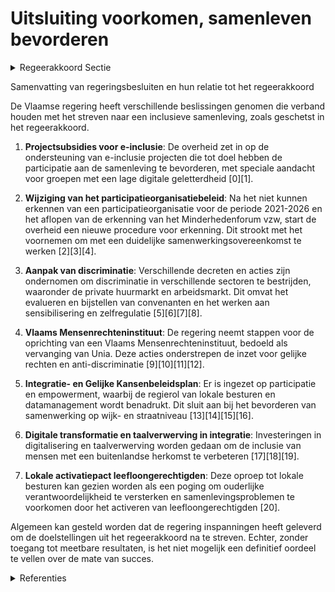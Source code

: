 # Uitsluiting voorkomen, samenleven bevorderen

<details>
        <summary>Regeerakkoord Sectie </summary>
        <p>1.2 Uitsluiting voorkomen, samenleven bevorderen Het Vlaamse integratiebeleid wil mensen niet aanspreken op hun etnisch-culturele herkomst, maar streeft integendeel naar een inclusieve samenleving. Initiatieven die zich terugplooien op etnisch-culturele afkomst en segregatie in de hand werken, worden daarbij niet meer gesubsi-dieerd vanuit de Vlaamse overheid. De erkenning van de huidige participatieorgani-satie loopt af in 2020. De Vlaamse overheid sluit een samenwerkingsovereenkomst met duidelijke doelstellingen af met een participatieorganisatie die expertise bundelt m.b.t. inclusie van mensen met een buitenlandse herkomst. Deze netwerkorga-nisatie adviseert overheid, bedrijven en middenveld. Buurtbewoners mee verantwoordelijk maken voor de zorg voor ‘hun’ plek kan een belangrijke sleutel zijn om samenlevingsproblemen te voorkomen. We stimuleren lokale besturen om hun burgers op wijk- en straatniveau te laten samenwerken aan netheid en veiligheid. Duidelijke afspraken hierover bevorderen het samenleven in de wijk. De ouderlijke verantwoordelijkheid wordt sterker in beeld gebracht, onder meer ten aanzien van de schoolloopbaan van kinderen. Dit vertaalt zich onder meer naar de aanwezigheid op ouder-contactdagen en samenwerking met welzijns- en justitiële organisaties. Gezinnen waarin de relatie tussen ouder en kind ernstig onder druk staat, worden begeleid. De expertise rond het inzetten van een lokaal fijnmazig netwerk en het werken rond positieve identiteitsvorming wordt verankerd en Vlaanderen-breed ingezet, in het bijzonder in het tegengaan van gewelddadige radicalisering en het versterken van inclusie. We blijven elke vorm van discriminatie bestrijden. We gaan verder in op de ingeslagen weg van sensibi-lisering, zelfregulering door de sectoren, opleiding en gerichte controles. Specifiek voor wat betreft de aanpak van discriminatie op de private huurmarkt, wordt de afgesloten convenant anti-discriminatie met de verhuurdersorganisaties op het einde geëvalueerd door alle ondertekenende partijen. Indien de evaluatie negatief zou zijn, bekijken we welke bijkomende stappen we moeten nemen. </p>
        </details> 

Samenvatting van regeringsbesluiten en hun relatie tot het regeerakkoord

De Vlaamse regering heeft verschillende beslissingen genomen die verband houden met het streven naar een inclusieve samenleving, zoals geschetst in het regeerakkoord. 

1. **Projectsubsidies voor e-inclusie**: De overheid zet in op de ondersteuning van e-inclusie projecten die tot doel hebben de participatie aan de samenleving te bevorderen, met speciale aandacht voor groepen met een lage digitale geletterdheid \[0\]\[1\].

2. **Wijziging van het participatieorganisatiebeleid**: Na het niet kunnen erkennen van een participatieorganisatie voor de periode 2021-2026 en het aflopen van de erkenning van het Minderhedenforum vzw, start de overheid een nieuwe procedure voor erkenning. Dit strookt met het voornemen om met een duidelijke samenwerkingsovereenkomst te werken \[2\]\[3\]\[4\].

3. **Aanpak van discriminatie**: Verschillende decreten en acties zijn ondernomen om discriminatie in verschillende sectoren te bestrijden, waaronder de private huurmarkt en arbeidsmarkt. Dit omvat het evalueren en bijstellen van convenanten en het werken aan sensibilisering en zelfregulatie \[5\]\[6\]\[7\]\[8\].

4. **Vlaams Mensenrechteninstituut**: De regering neemt stappen voor de oprichting van een Vlaams Mensenrechteninstituut, bedoeld als vervanging van Unia. Deze acties onderstrepen de inzet voor gelijke rechten en anti-discriminatie \[9\]\[10\]\[11\]\[12\].

5. **Integratie- en Gelijke Kansenbeleidsplan**: Er is ingezet op participatie en empowerment, waarbij de regierol van lokale besturen en datamanagement wordt benadrukt. Dit sluit aan bij het bevorderen van samenwerking op wijk- en straatniveau \[13\]\[14\]\[15\]\[16\].

6. **Digitale transformatie en taalverwerving in integratie**: Investeringen in digitalisering en taalverwerving worden gedaan om de inclusie van mensen met een buitenlandse herkomst te verbeteren \[17\]\[18\]\[19\].

7. **Lokale activatiepact leefloongerechtigden**: Deze oproep tot lokale besturen kan gezien worden als een poging om ouderlijke verantwoordelijkheid te versterken en samenlevingsproblemen te voorkomen door het activeren van leefloongerechtigden \[20\].

Algemeen kan gesteld worden dat de regering inspanningen heeft geleverd om de doelstellingen uit het regeerakkoord na te streven. Echter, zonder toegang tot meetbare resultaten, is het niet mogelijk een definitief oordeel te vellen over de mate van succes.

<details>
        <summary> Referenties</summary>
        
**[\[0\]](https://beslissingenvlaamseregering.vlaanderen.be/?search=Vastleggen%20maatschappelijke%20uitdagingen%20in%20het%20kader%20van%20projectsubsidies%20sociaal-cultureel%20volwassenenwerk&dateOption=select&startDate=2022-01-21T09%3A00%3A00Z&endDate=2022-01-21T09%3A00%3A00Z)** : **(2022-01-21)** Vastleggen maatschappelijke uitdagingen in het kader van projectsubsidies sociaal-cultureel volwassenenwerk 

**[\[1\]](https://beslissingenvlaamseregering.vlaanderen.be/?search=Maatschappelijke%20uitdagingen%20projectsubsidies%20sociaal-cultureel%20volwassenenwerk%3A%20e-inclusie&dateOption=select&startDate=2021-01-22T09%3A00%3A00Z&endDate=2021-01-22T09%3A00%3A00Z)** : **(2021-01-22)** Maatschappelijke uitdagingen projectsubsidies sociaal-cultureel volwassenenwerk: e-inclusie 

**[\[2\]](https://beslissingenvlaamseregering.vlaanderen.be/?search=Participatieorganisatie%20integratie%20en%20inburgering%3A%20wijzigingsbesluit&dateOption=select&startDate=2020-06-26T08%3A00%3A00Z&endDate=2020-06-26T08%3A00%3A00Z)** : **(2020-06-26)** Participatieorganisatie integratie en inburgering: wijzigingsbesluit 

**[\[3\]](https://beslissingenvlaamseregering.vlaanderen.be/?search=Participatieorganisaties%20integratie%20en%20inburgering%3A%20wijzigingsbesluit&dateOption=select&startDate=2020-05-08T08%3A00%3A00Z&endDate=2020-05-08T08%3A00%3A00Z)** : **(2020-05-08)** Participatieorganisaties integratie en inburgering: wijzigingsbesluit 

**[\[4\]](https://beslissingenvlaamseregering.vlaanderen.be/?search=Erkenning%20participatieorganisatie&dateOption=select&startDate=2021-11-26T09%3A00%3A00Z&endDate=2021-11-26T09%3A00%3A00Z)** : **(2021-11-26)** Erkenning participatieorganisatie 

**[\[5\]](https://beslissingenvlaamseregering.vlaanderen.be/?search=Aanpak%20van%20discriminatie%20binnen%20de%20sectoren&dateOption=select&startDate=2020-12-18T09%3A00%3A00Z&endDate=2020-12-18T09%3A00%3A00Z)** : **(2020-12-18)** Aanpak van discriminatie binnen de sectoren 

**[\[6\]](https://beslissingenvlaamseregering.vlaanderen.be/?search=Wijziging%20Gelijkekansendecreet%20rond%20vier%20thema%27s%3A%20antidiscriminatiebeleid%2C%20horizontaal%20gelijkekansenbeleid%2C%20erkenning%20partnerorganisaties%20en%20toegankelijkheid%20gebouwen&dateOption=select&startDate=2023-10-06T08%3A00%3A00Z&endDate=2023-10-06T08%3A00%3A00Z)** : **(2023-10-06)** Wijziging Gelijkekansendecreet rond vier thema's: antidiscriminatiebeleid, horizontaal gelijkekansenbeleid, erkenning partnerorganisaties en toegankelijkheid gebouwen 

**[\[7\]](https://beslissingenvlaamseregering.vlaanderen.be/?search=Wijziging%20Gelijkekansendecreet%20rond%20vier%20thema%27s%3A%20antidiscriminatiebeleid%2C%20horizontaal%20gelijkekansenbeleid%2C%20erkenning%20partnerorganisaties%20en%20toegankelijkheid%20gebouwen&dateOption=select&startDate=2023-12-15T09%3A00%3A00Z&endDate=2023-12-15T09%3A00%3A00Z)** : **(2023-12-15)** Wijziging Gelijkekansendecreet rond vier thema's: antidiscriminatiebeleid, horizontaal gelijkekansenbeleid, erkenning partnerorganisaties en toegankelijkheid gebouwen 

**[\[8\]]** : **(2020-06-26)**  

**[\[9\]](https://beslissingenvlaamseregering.vlaanderen.be/?search=Opzegging%20van%20het%20samenwerkingsakkoord%20voor%20de%20oprichting%20van%20het%20interfederaal%20Centrum%20voor%20gelijke%20kansen%20en%20bestrijding%20van%20discriminatie%20en%20racisme&dateOption=select&startDate=2022-09-02T08%3A00%3A00Z&endDate=2022-09-02T08%3A00%3A00Z)** : **(2022-09-02)** Opzegging van het samenwerkingsakkoord voor de oprichting van het interfederaal Centrum voor gelijke kansen en bestrijding van discriminatie en racisme 

**[\[10\]](https://beslissingenvlaamseregering.vlaanderen.be/?search=Oprichtingsdecreet%20Vlaams%20Mensenrechteninstituut%3A%20opzeggen%20samenwerkingsakkoord%20Unia&dateOption=select&startDate=2022-07-08T08%3A00%3A00Z&endDate=2022-07-08T08%3A00%3A00Z)** : **(2022-07-08)** Oprichtingsdecreet Vlaams Mensenrechteninstituut: opzeggen samenwerkingsakkoord Unia 

**[\[11\]](https://beslissingenvlaamseregering.vlaanderen.be/?search=Wijziging%20integratie-%20en%20inburgeringsdecreet&dateOption=select&startDate=2021-05-07T08%3A00%3A00Z&endDate=2021-05-07T08%3A00%3A00Z)** : **(2021-05-07)** Wijziging integratie- en inburgeringsdecreet 

**[\[12\]](https://beslissingenvlaamseregering.vlaanderen.be/?search=Oprichtingsdecreet%20Vlaams%20Mensenrechteninstituut&dateOption=select&startDate=2022-03-25T09%3A00%3A00Z&endDate=2022-03-25T09%3A00%3A00Z)** : **(2022-03-25)** Oprichtingsdecreet Vlaams Mensenrechteninstituut 

**[\[13\]](https://beslissingenvlaamseregering.vlaanderen.be/?search=Horizontaal%20Integratie-%20en%20Gelijke%20Kansenbeleidsplan%202020-2024%3A%20herverdelingsbesluit&dateOption=select&startDate=2020-10-23T08%3A00%3A00Z&endDate=2020-10-23T08%3A00%3A00Z)** : **(2020-10-23)** Horizontaal Integratie- en Gelijke Kansenbeleidsplan 2020-2024: herverdelingsbesluit 

**[\[14\]](https://beslissingenvlaamseregering.vlaanderen.be/?search=Bevordering%20en%20ondersteuning%20Gelijkekansen-%20en%20diversiteitsbeleid%20in%20de%20Vlaamse%20administratie%3A%20wijzigingsbesluit&dateOption=select&startDate=2023-12-22T09%3A00%3A00Z&endDate=2023-12-22T09%3A00%3A00Z)** : **(2023-12-22)** Bevordering en ondersteuning Gelijkekansen- en diversiteitsbeleid in de Vlaamse administratie: wijzigingsbesluit 

**[\[15\]](https://beslissingenvlaamseregering.vlaanderen.be/?search=Plan%20Vlaamse%20Veerkracht%3A%20voorwaarden%20subsidie%20gemeenten%20en%20steden%20voor%20uitrol%20e-inclusiebeleid&dateOption=select&startDate=2022-07-15T08%3A00%3A00Z&endDate=2022-07-15T08%3A00%3A00Z)** : **(2022-07-15)** Plan Vlaamse Veerkracht: voorwaarden subsidie gemeenten en steden voor uitrol e-inclusiebeleid 

**[\[16\]](https://beslissingenvlaamseregering.vlaanderen.be/?search=Voorontwerp%20van%20decreet%20Vlaams%20beleid%20voor%20preventie%20radicalisering%2C%20extremisme%2C%20terrorisme%20en%20negatieve%20polarisatie&dateOption=select&startDate=2023-07-07T09%3A00%3A00Z&endDate=2023-07-07T09%3A00%3A00Z)** : **(2023-07-07)** Voorontwerp van decreet Vlaams beleid voor preventie radicalisering, extremisme, terrorisme en negatieve polarisatie 

**[\[17\]](https://beslissingenvlaamseregering.vlaanderen.be/?search=Plan%20Vlaamse%20Veerkracht%3A%20Digitaliseringsprojecten%20inburgering&dateOption=select&startDate=2022-07-15T08%3A00%3A00Z&endDate=2022-07-15T08%3A00%3A00Z)** : **(2022-07-15)** Plan Vlaamse Veerkracht: Digitaliseringsprojecten inburgering 

**[\[18\]](https://beslissingenvlaamseregering.vlaanderen.be/?search=Plan%20Vlaamse%20Veerkracht%3A%20Digitalisering%20integratie%20en%20inburgering&dateOption=select&startDate=2022-11-18T09%3A00%3A00Z&endDate=2022-11-18T09%3A00%3A00Z)** : **(2022-11-18)** Plan Vlaamse Veerkracht: Digitalisering integratie en inburgering 

**[\[19\]](https://beslissingenvlaamseregering.vlaanderen.be/?search=Plan%20Vlaamse%20Veerkracht%3A%20Digitalisering%20integratie%20en%20inburgering&dateOption=select&startDate=2021-09-17T08%3A00%3A00Z&endDate=2021-09-17T08%3A00%3A00Z)** : **(2021-09-17)** Plan Vlaamse Veerkracht: Digitalisering integratie en inburgering 

**[\[20\]](https://beslissingenvlaamseregering.vlaanderen.be/?search=Oproep%20%E2%80%98Lokaal%20Activeringspact%E2%80%99%20leefloongerechtigden&dateOption=select&startDate=2023-07-14T08%3A00%3A00Z&endDate=2023-07-14T08%3A00%3A00Z)** : **(2023-07-14)** Oproep ‘Lokaal Activeringspact’ leefloongerechtigden 
        </details> 

